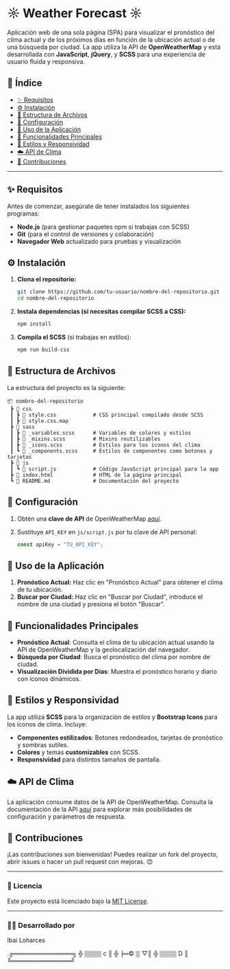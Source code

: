 # ☼ Weather Forecast ☼

Aplicación web de una sola página (SPA) para visualizar el pronóstico del clima actual y de los próximos días en función de la ubicación actual o de una búsqueda por ciudad. La app utiliza la API de **OpenWeatherMap** y está desarrollada con **JavaScript**, **jQuery**, y **SCSS** para una experiencia de usuario fluida y responsiva.

## 📑 Índice

- [✨ Requisitos](#-requisitos)
- [⚙️ Instalación](#-instalación)
- [📁 Estructura de Archivos](#-estructura-de-archivos)
- [🔧 Configuración](#-configuración)
- [🚀 Uso de la Aplicación](#-uso-de-la-aplicación)
- [🌟 Funcionalidades Principales](#-funcionalidades-principales)
- [💅 Estilos y Responsividad](#-estilos-y-responsividad)
- [☁️ API de Clima](#-api-de-clima)
- [🤝 Contribuciones](#-contribuciones)

---

## ✨ Requisitos

Antes de comenzar, asegúrate de tener instalados los siguientes programas:

- **Node.js** (para gestionar paquetes npm si trabajas con SCSS)
- **Git** (para el control de versiones y colaboración)
- **Navegador Web** actualizado para pruebas y visualización

## ⚙️ Instalación

1. **Clona el repositorio:**

   ```bash
   git clone https://github.com/tu-usuario/nombre-del-repositorio.git
   cd nombre-del-repositorio
   ```

2. **Instala dependencias (si necesitas compilar SCSS a CSS):**
   
   ```bash
   npm install
   ```

3. **Compila el SCSS** (si trabajas en estilos):

   ```bash
   npm run build-css
   ```

## 📁 Estructura de Archivos

La estructura del proyecto es la siguiente:

```
📦 nombre-del-repositorio
 ┣ 📂 css
 ┃ ┣ 📜 style.css            # CSS principal compilado desde SCSS
 ┃ ┣ 📜 style.css.map
 ┣ 📂 sass      
 ┃ ┣ 📜 _variables.scss      # Variables de colores y estilos
 ┃ ┣ 📜 _mixins.scss         # Mixins reutilizables
 ┃ ┣ 📜 _icons.scss          # Estilos para los iconos del clima
 ┃ ┗ 📜 _components.scss     # Estilos de componentes como botones y tarjetas
 ┣ 📂 js
 ┃ ┗ 📜 script.js            # Código JavaScript principal para la app
 ┣ 📜 index.html             # HTML de la página principal
 ┗ 📜 README.md              # Documentación del proyecto
```

## 🔧 Configuración

1. Obtén una **clave de API** de OpenWeatherMap [aquí](https://home.openweathermap.org/users/sign_up).
2. Sustituye `API_KEY` en `js/script.js` por tu clave de API personal:

   ```javascript
   const apiKey = "TU_API_KEY";
   ```

## 🚀 Uso de la Aplicación

1. **Pronóstico Actual:** Haz clic en "Pronóstico Actual" para obtener el clima de tu ubicación.
2. **Buscar por Ciudad:** Haz clic en "Buscar por Ciudad", introduce el nombre de una ciudad y presiona el botón "Buscar".

## 🌟 Funcionalidades Principales

- **Pronóstico Actual**: Consulta el clima de tu ubicación actual usando la API de OpenWeatherMap y la geolocalización del navegador.
- **Búsqueda por Ciudad**: Busca el pronóstico del clima por nombre de ciudad.
- **Visualización Dividida por Días**: Muestra el pronóstico horario y diario con íconos dinámicos.

## 💅 Estilos y Responsividad

La app utiliza **SCSS** para la organización de estilos y **Bootstrap Icons** para los íconos de clima. Incluye:

- **Componentes estilizados**: Botones redondeados, tarjetas de pronóstico y sombras sutiles.
- **Colores** y temas **customizables** con SCSS.
- **Responsividad** para distintos tamaños de pantalla.

## ☁️ API de Clima

La aplicación consume datos de la API de OpenWeatherMap. Consulta la documentación de la API [aquí](https://openweathermap.org/forecast5) para explorar más posibilidades de configuración y parámetros de respuesta.

## 🤝 Contribuciones

¡Las contribuciones son bienvenidas! Puedes realizar un fork del proyecto, abrir issues o hacer un pull request con mejoras. 😊

---

### 📜 Licencia

Este proyecto está licenciado bajo la [MIT License](https://opensource.org/licenses/MIT).

---

### 👩‍💻 Desarrollado por

Ibai Loharces

.╔══════════════╗
 ╬  ▒▒▒▒    c   ║
 ╬ ╞═© ▒      ▽║
 ╬  ▒▒▒▒  D     ║
 ╚══════════════╝


